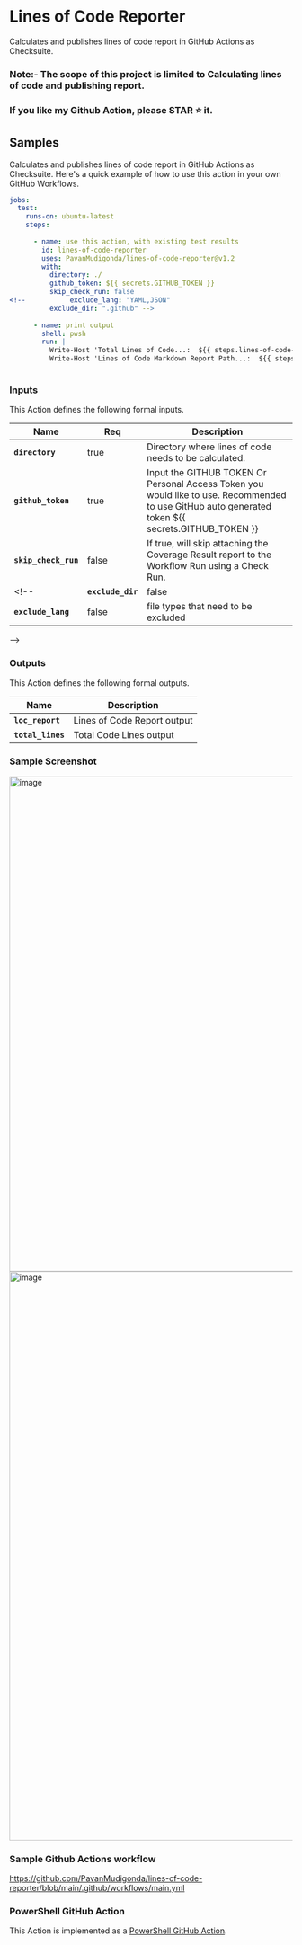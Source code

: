 # Lines of Code Reporter

Calculates and publishes lines of code report in GitHub Actions as Checksuite.

### Note:- The scope of this project is limited to Calculating lines of code and publishing report.
###  If you like my Github Action, please **STAR ⭐** it.

## Samples


Calculates and publishes lines of code report in GitHub Actions as Checksuite.
Here's a quick example of how to use this action in your own GitHub Workflows.

```yaml
jobs:
  test:
    runs-on: ubuntu-latest
    steps:
    
      - name: use this action, with existing test results
        id: lines-of-code-reporter
        uses: PavanMudigonda/lines-of-code-reporter@v1.2
        with:
          directory: ./
          github_token: ${{ secrets.GITHUB_TOKEN }}
          skip_check_run: false
<!--           exclude_lang: "YAML,JSON"
          exclude_dir: ".github" -->
          
      - name: print output
        shell: pwsh
        run: | 
          Write-Host 'Total Lines of Code...:  ${{ steps.lines-of-code-reporter.outputs.total_lines }}'
          Write-Host 'Lines of Code Markdown Report Path...:  ${{ steps.lines-of-code-reporter.outputs.loc_report }}' 
                    
```


### Inputs

This Action defines the following formal inputs.

| Name | Req | Description
|-|-|-|
|**`directory`**  | true | Directory where lines of code needs to be calculated. 
|**`github_token`** | true | Input the GITHUB TOKEN Or Personal Access Token you would like to use. Recommended to use GitHub auto generated token ${{ secrets.GITHUB_TOKEN }}
|**`skip_check_run`** | false | If true, will skip attaching the Coverage Result report to the Workflow Run using a Check Run. 
<!-- |**`exclude_dir`**  | false | directories that need to be excluded
|**`exclude_lang`**  | false | file types that need to be excluded
 -->

### Outputs

This Action defines the following formal outputs.

| Name | Description
|-|-|
| **`loc_report`** | Lines of Code Report output
| **`total_lines`** | Total Code Lines output

### Sample Screenshot

<img width="881" alt="image" src="https://user-images.githubusercontent.com/86745613/164104335-2aec8669-9d15-4fc4-9517-35b4b8ba1f30.png">


<img width="1013" alt="image" src="https://user-images.githubusercontent.com/86745613/164104559-9a27a09d-6abc-4a6e-96d0-e2decd00dff2.png">


### Sample Github Actions workflow 

https://github.com/PavanMudigonda/lines-of-code-reporter/blob/main/.github/workflows/main.yml


### PowerShell GitHub Action

This Action is implemented as a [PowerShell GitHub Action](https://github.com/ebekker/pwsh-github-action-base).
